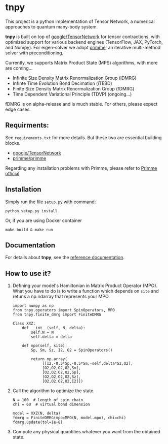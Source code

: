 # tnpy

This project is a python implementation of Tensor Network,
a numerical approaches to quantum many-body system.
  

**tnpy** is built on top of [google/TensorNetwork](https://github.com/google/TensorNetwork) for tensor contractions, 
with optimized support for various backend engines (TensorFlow, JAX, PyTorch, and Numpy). 
For eigen-solver we adopt [primme](https://github.com/primme/primme),
an iterative multi-method solver with preconditioning.

Currently, we supports Matrix Product State (MPS) algorithms, 
with more are coming...
 
* Infinite Size Density Matrix Renormalization Group (iDMRG)
* Infinte Time Evolution Bond Decimation (iTEBD)
* Finite Size Density Matrix Renormalization Group (fDMRG)
* Time Dependent Variational Principle (TDVP) (ongoing...)

fDMRG is on alpha-release and is much stable. 
For others, please expect edge cases.

## Requirments:

See `requirements.txt` for more details.
But these two are essential building blocks.

  * [google/TensorNetwork](https://github.com/google/TensorNetwork)
  * [primme/primme](https://github.com/primme/primme)

Regarding any installation problems with Primme,
please refer to [Primme official](http://www.cs.wm.edu/~andreas/software/). 

## Installation
Simply run the file `setup.py` with command:    
```
python setup.py install    
```
Or, if you are using Docker container
```
make build & make run
```
   
## Documentation
For details about **tnpy**, see the [reference documentation](https://tanlin2013.github.io/tnpy/).
    
## How to use it?
1. Defining your model's Hamiltonian in Matrix Product Operator (MPO).
 What you have to do is to write a function which depends on `site` and retuns a np.ndarray that represents your MPO.

   ```
   import numpy as np
   from tnpy.operators import SpinOperators, MPO
   from tnpy.finite_dmrg import FiniteDMRG
   
   Class XXZ:
       def __int__(self, N, delta):
           self.N = N
           self.delta = delta
           
       def mpo(self, site):
           Sp, Sm, Sz, I2, O2 = SpinOperators()
           
           return np.array(
                [[I2,-0.5*Sp,-0.5*Sm,-self.delta*Sz,O2],
                [O2,O2,O2,O2,Sm],
                [O2,O2,O2,O2,Sp],
                [O2,O2,O2,O2,Sz],
                [O2,O2,O2,O2,I2]])
   ```
2. Call the algorithm to optimize the state. 
   
   ```
   N = 100  # length of spin chain
   chi = 60  # virtual bond dimension 
   
   model = XXZ(N, delta)
   fdmrg = FiniteDMRG(mpo=MPO(N, model.mpo), chi=chi)
   fdmrg.update(tol=1e-8)
   ```
3. Compute any physical quantities whatever you want from the obtained state.
